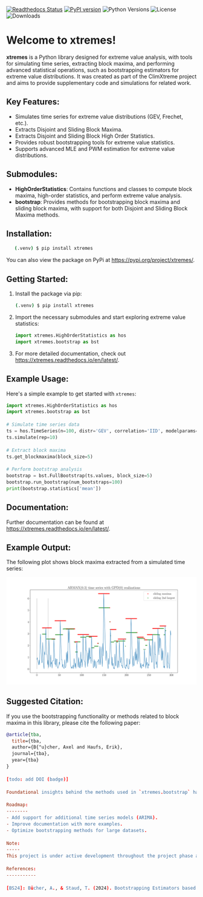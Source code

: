 
[![Readthedocs Status](https://readthedocs.org/projects/xtremes/badge/?version=latest)](https://xtremes.readthedocs.io/en/latest/)
[![PyPI version](https://badge.fury.io/py/xtremes.svg)](https://pypi.org/project/xtremes/)
![Python Versions](https://img.shields.io/pypi/pyversions/xtremes)
![License](https://img.shields.io/pypi/l/xtremes)
![Downloads](https://img.shields.io/pypi/dm/xtremes)

Welcome to xtremes!
===================

**xtremes** is a Python library designed for extreme value analysis, with tools for simulating time series, extracting block maxima, and performing advanced statistical operations, such as bootstrapping estimators for extreme value distributions. It was created as part of the ClimXtreme project and aims to provide supplementary code and simulations for related work.

Key Features:
-------------
- Simulates time series for extreme value distributions (GEV, Frechet, etc.).
- Extracts Disjoint and Sliding Block Maxima.
- Extracts Disjoint and Sliding Block High Order Statistics.
- Provides robust bootstrapping tools for extreme value statistics.
- Supports advanced MLE and PWM estimation for extreme value distributions.

Submodules:
-----------
- **HighOrderStatistics**: Contains functions and classes to compute block maxima, high-order statistics, and perform extreme value analysis.
- **bootstrap**: Provides methods for bootstrapping block maxima and sliding block maxima, with support for both Disjoint and Sliding Block Maxima methods.

Installation:
-------------
```bash
   (.venv) $ pip install xtremes
```

You can also view the package on PyPi at <https://pypi.org/project/xtremes/>.

Getting Started:
----------------
1. Install the package via pip:
   ```bash
   (.venv) $ pip install xtremes
   ```

2. Import the necessary submodules and start exploring extreme value statistics:
   ```python
   import xtremes.HighOrderStatistics as hos
   import xtremes.bootstrap as bst
   ```

3. For more detailed documentation, check out <https://xtremes.readthedocs.io/en/latest/>.

Example Usage:
--------------
Here's a simple example to get started with `xtremes`:

```python
import xtremes.HighOrderStatistics as hos
import xtremes.bootstrap as bst

# Simulate time series data
ts = hos.TimeSeries(n=100, distr='GEV', correlation='IID', modelparams=[0.5])
ts.simulate(rep=10)

# Extract block maxima
ts.get_blockmaxima(block_size=5)

# Perform bootstrap analysis
bootstrap = bst.FullBootstrap(ts.values, block_size=5)
bootstrap.run_bootstrap(num_bootstraps=100)
print(bootstrap.statistics['mean'])
```

Documentation:
--------------
Further documentation can be found at <https://xtremes.readthedocs.io/en/latest/>.

Example Output:
---------------
The following plot shows block maxima extracted from a simulated time series:

![Block TopTwo Plot](images/MaxPicSBM.png)

Suggested Citation:
-------------------
If you use the bootstrapping functionality or methods related to block maxima in this library, please cite the following paper:

```bibtex
@article{tba,  
  title={tba,  
  author={B{"u}cher, Axel and Haufs, Erik},  
  journal={tba},  
  year={tba}  
}

[todo: add DOI (badge)] 

Foundational insights behind the methods used in `xtremes.bootstrap` have been developed by [[BS24]].

Roadmap:
--------
- Add support for additional time series models (ARIMA).
- Improve documentation with more examples.
- Optimize bootstrapping methods for large datasets.

Note:
-----
This project is under active development throughout the project phase and will provide additional code to support theoretical advancements in extreme value statistics.

References:
-----------

[BS24]: Bücher, A., & Staud, T. (2024). Bootstrapping Estimators based on the Block Maxima Method. *arXiv preprint* [arXiv:2409.05529](https://arxiv.org/abs/2409.05529).

